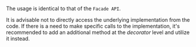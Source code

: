 The usage is identical to that of the `Facade API`.

It is advisable not to directly access the underlying implementation from the code.
If there is a need to make specific calls to the implementation,
it's recommended to add an additional method at the *decorator* level and utilize it instead.
